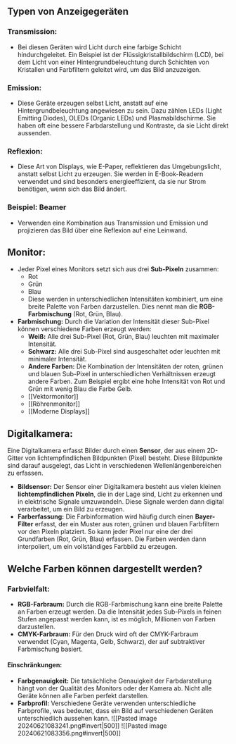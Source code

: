 ## Typen von Anzeigegeräten
### Transmission: 
- Bei diesen Geräten wird Licht durch eine farbige Schicht hindurchgeleitet. Ein Beispiel ist der Flüssigkristallbildschirm (LCD), bei dem Licht von einer Hintergrundbeleuchtung durch Schichten von Kristallen und Farbfiltern geleitet wird, um das Bild anzuzeigen.
### Emission:
- Diese Geräte erzeugen selbst Licht, anstatt auf eine Hintergrundbeleuchtung angewiesen zu sein. Dazu zählen LEDs (Light Emitting Diodes), OLEDs (Organic LEDs) und Plasmabildschirme. Sie haben oft eine bessere Farbdarstellung und Kontraste, da sie Licht direkt aussenden.
### Reflexion:
- Diese Art von Displays, wie E-Paper, reflektieren das Umgebungslicht, anstatt selbst Licht zu erzeugen. Sie werden in E-Book-Readern verwendet und sind besonders energieeffizient, da sie nur Strom benötigen, wenn sich das Bild ändert.
### Beispiel: Beamer
- Verwenden eine Kombination aus Transmission und Emission und projizieren das Bild über eine Reflexion auf eine Leinwand.

## Monitor:
- Jeder Pixel eines Monitors setzt sich aus drei **Sub-Pixeln** zusammen: 
	- Rot 
	- Grün 
	- Blau
	- Diese werden in unterschiedlichen Intensitäten kombiniert, um eine breite Palette von Farben darzustellen. Dies nennt man die **RGB-Farbmischung** (Rot, Grün, Blau).
- **Farbmischung:** Durch die Variation der Intensität dieser Sub-Pixel können verschiedene Farben erzeugt werden:
  - **Weiß:** Alle drei Sub-Pixel (Rot, Grün, Blau) leuchten mit maximaler Intensität.
  - **Schwarz:** Alle drei Sub-Pixel sind ausgeschaltet oder leuchten mit minimaler Intensität.
  - **Andere Farben:** Die Kombination der Intensitäten der roten, grünen und blauen Sub-Pixel in unterschiedlichen Verhältnissen erzeugt andere Farben. Zum Beispiel ergibt eine hohe Intensität von Rot und Grün mit wenig Blau die Farbe Gelb.
  - [[Vektormonitor]]
  - [[Röhrenmonitor]]
  - [[Moderne Displays]]
## Digitalkamera:
Eine Digitalkamera erfasst Bilder durch einen **Sensor**, der aus einem 2D-Gitter von lichtempfindlichen Bildpunkten (Pixel) besteht. Diese Bildpunkte sind darauf ausgelegt, das Licht in verschiedenen Wellenlängenbereichen zu erfassen.
- **Bildsensor:**
  Der Sensor einer Digitalkamera besteht aus vielen kleinen **lichtempfindlichen Pixeln**, die in der Lage sind, Licht zu erkennen und in elektrische Signale umzuwandeln. Diese Signale werden dann digital verarbeitet, um ein Bild zu erzeugen.
- **Farberfassung:**
  Die Farbinformation wird häufig durch einen **Bayer-Filter** erfasst, der ein Muster aus roten, grünen und blauen Farbfiltern vor den Pixeln platziert. So kann jeder Pixel nur eine der drei Grundfarben (Rot, Grün, Blau) erfassen. Die Farben werden dann interpoliert, um ein vollständiges Farbbild zu erzeugen.
## Welche Farben können dargestellt werden?
### Farbvielfalt:
- **RGB-Farbraum:** Durch die RGB-Farbmischung kann eine breite Palette an Farben erzeugt werden. Da die Intensität jedes Sub-Pixels in feinen Stufen angepasst werden kann, ist es möglich, Millionen von Farben darzustellen.
- **CMYK-Farbraum:** Für den Druck wird oft der CMYK-Farbraum verwendet (Cyan, Magenta, Gelb, Schwarz), der auf subtraktiver Farbmischung basiert.
#### **Einschränkungen:**
- **Farbgenauigkeit:** Die tatsächliche Genauigkeit der Farbdarstellung hängt von der Qualität des Monitors oder der Kamera ab. Nicht alle Geräte können alle Farben perfekt darstellen.
- **Farbprofil:** Verschiedene Geräte verwenden unterschiedliche Farbprofile, was bedeutet, dass ein Bild auf verschiedenen Geräten unterschiedlich aussehen kann.
![[Pasted image 20240621083241.png#invert|500]]
![[Pasted image 20240621083356.png#invert|500]]
